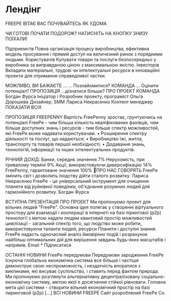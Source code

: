# Лендінг

FREEPE ВІТАЄ ВАС
ПОЧУВАЙТЕСЬ ЯК УДОМА

ЧИ ГОТОВІ ПОЧАТИ ПОДОРОЖ?
НАТИСНІТЬ НА КНОПКУ ЗНИЗУ
ПОЇХАЛИ!


Підприємств
Повна організація процесу виробництва, ефективна модель просування і прямий доступ на величезний ринок з порядними людьми.
Користувачів
Купувати товари та послуги безпосередньо у виробника за виправданою ціною з максимальною якістю.
Інвесторів
Вкладати матеріальні, трудові чи інтелектуальні ресурси в інноваційні проекти для отримання справедливої ​​частки.

МОЖЛИВО, ВИ БАЖАЄТЕ ...
... Познайомитися?
КОМАНДА
... Оцінити потенціал?
ПРОПОЗИЦІЯ
...дізнатися більше?
ПРО ПРОЕКТ
КОМАНДА
Богдан Фурса
Ініціатор і Розробник проекту, програміст
Ольга Дорошева
Дизайнер, SMM
Лариса Некрасенко
Контент менеджер
ПОКАЗАТИ ВСІХ

ПРОПОЗИЦІЯ FREEPENNY
Вартість FreePenny зростає, грунтуючись на потенціалі FreePe - чим більша кількість кваліфікованих фахівців, чим більше доступних знань і ресурсів - тим більше спектр можливостей, які FreePe може надавати користувачам.
• Розширення спектру діяльності та послуг, що надаються;
• Виробництво їжі, житла, транспорту та товарів першої необхідності;
• Додавання знань, технологій, інформації та інших інтелектуальних продуктів.

РІЧНИЙ ДОХІД:
Банки, середнє значення        7%
Нерухомість, при тривалому терміні           9%
Акції, використовуючи диверсифікацію              14%
FreePenny, гарантоване значення                100%
ПРО НАС ГОВОРЯТЬ
FreePe змінить світ і дозволить людству дійти сталого розвитку.
Лариса Некрасенко
FreePe - це універсальний інструмент для очищення планети від руйнівної поведінки, об'єднання розумних людей для гармонійного розвитку.
Богдан Фурса

ВСТУПНА ПРЕЗЕНТАЦІЯ
ПРО ПРОЕКТ
Ми пропонуємо проект для вільних людей "FreePe". Основна ідея полягає у створенні віртуального простору для взаємодії і кооперації в інтернеті на базі пірингової (p2p) технології з метою надати людям квантовий простір можливостей цивілізації - загальний спектр того, що людство може робити, використовуючи таланти людей, ресурси Планети і доступні знання. FreePe надасть одночасний аналіз ймовірних подій і розрахунок найбільш оптимальних дій для вирішення завдань будь-яких масштабів і напрямів.
Email *
 Підписатися

ОСТАННІ НОВИНИ
FreePe передумови
Передумови зародження FreePe 
Існуюча глобальна економічна система все більше і частіше демонструє свою неспроможність, і нездатність впоратися з викликами, які висуває суспільство, і ставить перед фактом природа. Ми пропонуємо розглянути альтернативну децентралізовану соціально-економічну систему, метою якої є досягнення стійкої рівноваги. Головна мета цієї системи - створити вільний економічний простір на базі пиринговой (р2р) [...]
ВСІ НОВИНИ FREEPE
Сайт розроблений FreePe Co.



